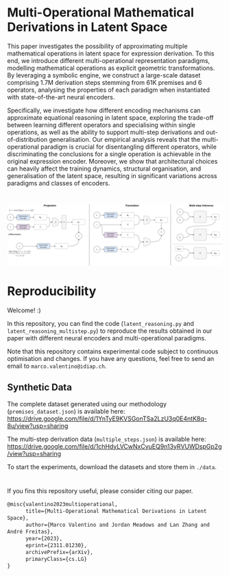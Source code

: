 # Multi-Operational Mathematical Derivations in Latent Space

This paper investigates the possibility of approximating multiple mathematical operations in latent space for expression derivation. To this end, we introduce different multi-operational representation paradigms, modelling mathematical operations as explicit geometric transformations. By leveraging a symbolic engine, we construct a large-scale dataset comprising 1.7M derivation steps stemming from 61K premises and 6 operators, analysing the properties of each paradigm when instantiated with state-of-the-art neural encoders.

Specifically, we investigate how different encoding mechanisms can approximate equational reasoning in latent space, exploring the trade-off between learning different operators and specialising within single operations, as well as the ability to support multi-step derivations and out-of-distribution generalisation.
Our empirical analysis reveals that the multi-operational paradigm is crucial for disentangling different operators, while discriminating the conclusions for a single operation is achievable in the original expression encoder. Moreover, we show that architectural choices can heavily affect the training dynamics, structural organisation, and generalisation of the latent space, resulting in significant variations across paradigms and classes of encoders.

#

![Image description](latent_math_reasoning.png)

# Reproducibility

Welcome! :) 

In this repository, you can find the code (`latent_reasoning.py` and `latent_reasoning_multistep.py`) to reproduce the results obtained in our paper with different neural encoders and multi-operational paradigms.

Note that this repository contains experimental code subject to continuous optimisation and changes. If you have any questions, feel free to send an email to `marco.valentino@idiap.ch`.

## Synthetic Data

The complete dataset generated using our methodology (`premises_dataset.json`) is available here: https://drive.google.com/file/d/1YnTyE9KVSGonTSa2LzU3q0E4ntK8q-8u/view?usp=sharing

The multi-step derivation data (`multiple_steps.json`) is available here: https://drive.google.com/file/d/1chHdyLVCwNxCvuEQ9n13yRVUWDspGp2g/view?usp=sharing

To start the experiments, download the datasets and store them in `./data`.

#

If you fins this repository useful, please consider citing our paper.

```
@misc{valentino2023multioperational,
      title={Multi-Operational Mathematical Derivations in Latent Space}, 
      author={Marco Valentino and Jordan Meadows and Lan Zhang and André Freitas},
      year={2023},
      eprint={2311.01230},
      archivePrefix={arXiv},
      primaryClass={cs.LG}
}
